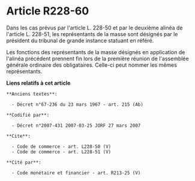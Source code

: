 # Article R228-60

Dans les cas prévus par l'article L. 228-50 et par le deuxième alinéa de l'article L. 228-51, les représentants de la masse
sont désignés par le président du tribunal de grande instance statuant en référé. 

Les fonctions des représentants de la masse désignés en application de l'alinéa précédent prennent fin lors de la première
réunion de l'assemblée générale ordinaire des obligataires. Celle-ci peut nommer les mêmes représentants.

**Liens relatifs à cet article**

	**Anciens textes**:

	  - Décret n°67-236 du 23 mars 1967 - art. 215 (Ab)

	**Codifié par**:

	  - Décret n°2007-431 2007-03-25 JORF 27 mars 2007

	**Cite**:

	  - Code de commerce - art. L228-50 (V)
	  - Code de commerce - art. L228-51 (V)

	**Cité par**:

	  - Code monétaire et financier - art. R213-25 (V)
